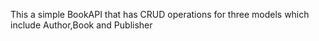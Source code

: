 This a simple BookAPI that has CRUD operations for three models which include Author,Book and Publisher

